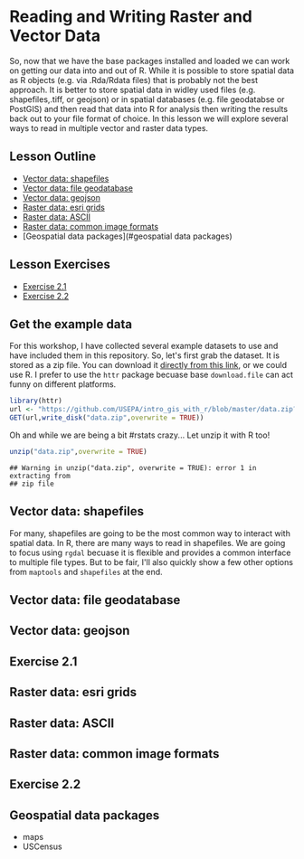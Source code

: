 

# Reading and Writing Raster and Vector Data
So, now that we have the base packages installed and loaded we can work on getting our data into and out of R.  While it is possible to store spatial data as R objects (e.g. via .Rda/Rdata files) that is probably not the best approach.  It is better to store spatial data in widley used files (e.g. shapefiles,.tiff, or geojson) or in spatial databases (e.g. file geodatabse or PostGIS) and then read that data into R for analysis then writing the results back out to your file format of choice.  In this lesson we will explore several ways to read in multiple vector and raster data types.

## Lesson Outline
- [Vector data: shapefiles](#vector-data-shapefiles)
- [Vector data: file geodatabase](#vector-data-file-geodatabase])
- [Vector data: geojson](#vector-data-geojson)
- [Raster data: esri grids](#raster-data-esri-grids)
- [Raster data: ASCII](#raster-data-ascii)
- [Raster data: common image formats](#raster-data-common-image-formats)
- [Geospatial data packages](#geospatial data packages)

## Lesson Exercises
- [Exercise 2.1](#exercise-21)
- [Exercise 2.2](#exercise-22)

## Get the example data
For this workshop, I have collected several example datasets to use and have included them in this repository.  So, let's first grab the dataset.  It is stored as a zip file.  You can download it [directly from this link](https://github.com/USEPA/intro_gis_with_r/blob/master/data.zip?raw=true), or we could use R.  I prefer to use the `httr` package becuase base `download.file` can act funny on different platforms.


```r
library(httr)
url <- "https://github.com/USEPA/intro_gis_with_r/blob/master/data.zip?raw=true"
GET(url,write_disk("data.zip",overwrite = TRUE))
```

Oh and while we are being a bit #rstats crazy...  Let unzip it with R too!


```r
unzip("data.zip",overwrite = TRUE)
```

```
## Warning in unzip("data.zip", overwrite = TRUE): error 1 in extracting from
## zip file
```

## Vector data: shapefiles
For many, shapefiles are going to be the most common way to interact with spatial data.  In R, there are many ways to read in shapefiles.  We are going to focus using `rgdal` becuase it is flexible and provides a common interface to multiple file types.  But to be fair, I'll also quickly show a few other options from `maptools` and `shapefiles` at the end.



## Vector data: file geodatabase

## Vector data: geojson

## Exercise 2.1

## Raster data: esri grids

## Raster data: ASCII

## Raster data: common image formats

## Exercise 2.2

## Geospatial data packages
- maps
- USCensus


